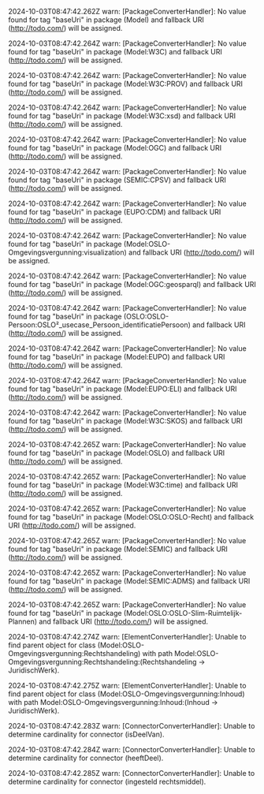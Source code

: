 2024-10-03T08:47:42.262Z warn: [PackageConverterHandler]: No value found for tag "baseUri" in package (Model) and fallback URI (http://todo.com/) will be assigned.

2024-10-03T08:47:42.264Z warn: [PackageConverterHandler]: No value found for tag "baseUri" in package (Model:W3C) and fallback URI (http://todo.com/) will be assigned.

2024-10-03T08:47:42.264Z warn: [PackageConverterHandler]: No value found for tag "baseUri" in package (Model:W3C:PROV) and fallback URI (http://todo.com/) will be assigned.

2024-10-03T08:47:42.264Z warn: [PackageConverterHandler]: No value found for tag "baseUri" in package (Model:W3C:xsd) and fallback URI (http://todo.com/) will be assigned.

2024-10-03T08:47:42.264Z warn: [PackageConverterHandler]: No value found for tag "baseUri" in package (Model:OGC) and fallback URI (http://todo.com/) will be assigned.

2024-10-03T08:47:42.264Z warn: [PackageConverterHandler]: No value found for tag "baseUri" in package (SEMIC:CPSV) and fallback URI (http://todo.com/) will be assigned.

2024-10-03T08:47:42.264Z warn: [PackageConverterHandler]: No value found for tag "baseUri" in package (EUPO:CDM) and fallback URI (http://todo.com/) will be assigned.

2024-10-03T08:47:42.264Z warn: [PackageConverterHandler]: No value found for tag "baseUri" in package (Model:OSLO-Omgevingsvergunning:visualization) and fallback URI (http://todo.com/) will be assigned.

2024-10-03T08:47:42.264Z warn: [PackageConverterHandler]: No value found for tag "baseUri" in package (Model:OGC:geosparql) and fallback URI (http://todo.com/) will be assigned.

2024-10-03T08:47:42.264Z warn: [PackageConverterHandler]: No value found for tag "baseUri" in package (OSLO:OSLO-Persoon:OSLO²_usecase_Persoon_identificatiePersoon) and fallback URI (http://todo.com/) will be assigned.

2024-10-03T08:47:42.264Z warn: [PackageConverterHandler]: No value found for tag "baseUri" in package (Model:EUPO) and fallback URI (http://todo.com/) will be assigned.

2024-10-03T08:47:42.264Z warn: [PackageConverterHandler]: No value found for tag "baseUri" in package (Model:EUPO:ELI) and fallback URI (http://todo.com/) will be assigned.

2024-10-03T08:47:42.264Z warn: [PackageConverterHandler]: No value found for tag "baseUri" in package (Model:W3C:SKOS) and fallback URI (http://todo.com/) will be assigned.

2024-10-03T08:47:42.265Z warn: [PackageConverterHandler]: No value found for tag "baseUri" in package (Model:OSLO) and fallback URI (http://todo.com/) will be assigned.

2024-10-03T08:47:42.265Z warn: [PackageConverterHandler]: No value found for tag "baseUri" in package (Model:W3C:time) and fallback URI (http://todo.com/) will be assigned.

2024-10-03T08:47:42.265Z warn: [PackageConverterHandler]: No value found for tag "baseUri" in package (Model:OSLO:OSLO-Recht) and fallback URI (http://todo.com/) will be assigned.

2024-10-03T08:47:42.265Z warn: [PackageConverterHandler]: No value found for tag "baseUri" in package (Model:SEMIC) and fallback URI (http://todo.com/) will be assigned.

2024-10-03T08:47:42.265Z warn: [PackageConverterHandler]: No value found for tag "baseUri" in package (Model:SEMIC:ADMS) and fallback URI (http://todo.com/) will be assigned.

2024-10-03T08:47:42.265Z warn: [PackageConverterHandler]: No value found for tag "baseUri" in package (Model:OSLO:OSLO-Slim-Ruimtelijk-Plannen) and fallback URI (http://todo.com/) will be assigned.

2024-10-03T08:47:42.274Z warn: [ElementConverterHandler]: Unable to find parent object for class (Model:OSLO-Omgevingsvergunning:Rechtshandeling) with path Model:OSLO-Omgevingsvergunning:Rechtshandeling:(Rechtshandeling -> JuridischWerk).

2024-10-03T08:47:42.275Z warn: [ElementConverterHandler]: Unable to find parent object for class (Model:OSLO-Omgevingsvergunning:Inhoud) with path Model:OSLO-Omgevingsvergunning:Inhoud:(Inhoud -> JuridischWerk).

2024-10-03T08:47:42.283Z warn: [ConnectorConverterHandler]: Unable to determine cardinality for connector (isDeelVan).

2024-10-03T08:47:42.284Z warn: [ConnectorConverterHandler]: Unable to determine cardinality for connector (heeftDeel).

2024-10-03T08:47:42.285Z warn: [ConnectorConverterHandler]: Unable to determine cardinality for connector (ingesteld rechtsmiddel).


